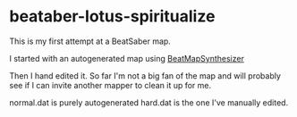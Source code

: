 # beataber-lotus-spiritualize

This is my first attempt at a BeatSaber map. 

I started with an autogenerated map using [BeatMapSynthesizer](https://github.com/wvsharber/BeatMapSynthesizer)

Then I hand edited it. So far I'm not a big fan of the map and will probably see if I can invite another mapper to clean it up for me. 

normal.dat is purely autogenerated
hard.dat is the one I've manually edited. 
